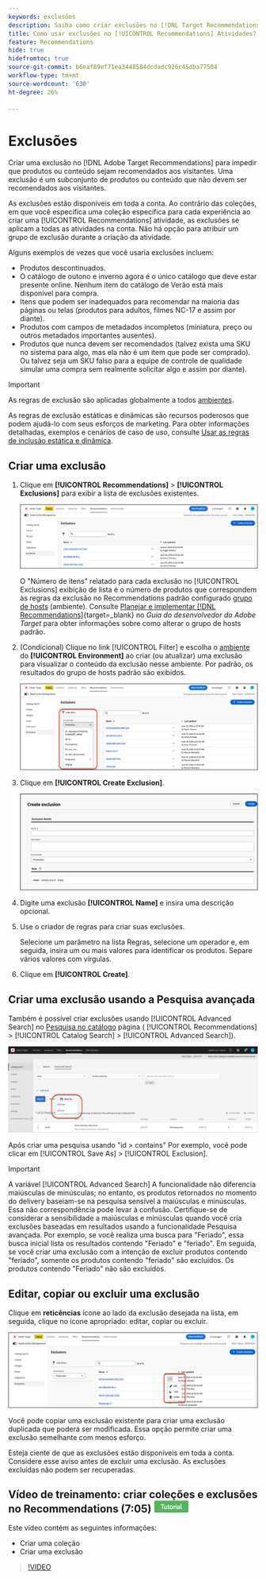 ```yaml
---
keywords: exclusões
description: Saiba como criar exclusões no [!DNL Target Recommendations] para impedir que produtos ou conteúdo sejam recomendados aos visitantes.
title: Como usar exclusões no [!UICONTROL Recommendations] Atividades?
feature: Recommendations
hide: true
hidefromtoc: true
source-git-commit: b6eaf89ef71ea3448584dcdadc926c45dba77504
workflow-type: tm+mt
source-wordcount: '630'
ht-degree: 26%

---
```


# Exclusões

Criar uma exclusão no [!DNL Adobe Target Recommendations] para impedir que produtos ou conteúdo sejam recomendados aos visitantes. Uma exclusão é um subconjunto de produtos ou conteúdo que não devem ser recomendados aos visitantes.

As exclusões estão disponíveis em toda a conta. Ao contrário das coleções, em que você especifica uma coleção específica para cada experiência ao criar uma [!UICONTROL Recommendations] atividade, as exclusões se aplicam a todas as atividades na conta. Não há opção para atribuir um grupo de exclusão durante a criação da atividade.

Alguns exemplos de vezes que você usaria exclusões incluem:

* Produtos descontinuados.
* O catálogo de outono e inverno agora é o único catálogo que deve estar presente online. Nenhum item do catálogo de Verão está mais disponível para compra.
* Itens que podem ser inadequados para recomendar na maioria das páginas ou telas (produtos para adultos, filmes NC-17 e assim por diante).
* Produtos com campos de metadados incompletos (miniatura, preço ou outros metadados importantes ausentes).
* Produtos que nunca devem ser recomendados (talvez exista uma SKU no sistema para algo, mas ela não é um item que pode ser comprado). Ou talvez seja um SKU falso para a equipe de controle de qualidade simular uma compra sem realmente solicitar algo e assim por diante).

>[!IMPORTANT]
>
>As regras de exclusão são aplicadas globalmente a todos [ambientes](/help/main/administrating-target/environments.md).
>
>As regras de exclusão estáticas e dinâmicas são recursos poderosos que podem ajudá-lo com seus esforços de marketing. Para obter informações detalhadas, exemplos e cenários de caso de uso, consulte [Usar as regras de inclusão estática e dinâmica](/help/main/c-recommendations/c-algorithms/use-dynamic-and-static-inclusion-rules.md#concept_4CB5C0FA705D4E449BD0B37B3D987F9F).

## Criar uma exclusão

1. Clique em **[!UICONTROL Recommendations]** > **[!UICONTROL Exclusions]** para exibir a lista de exclusões existentes.

   ![imagem exclusions_list](assets/exclusions-list.png)

   O &quot;Número de itens&quot; relatado para cada exclusão no [!UICONTROL Exclusions] exibição de lista é o número de produtos que correspondem às regras da exclusão no Recommendations padrão configurado [grupo de hosts](/help/main/administrating-target/hosts.md) (ambiente). Consulte [Planejar e implementar [!DNL Recommendations]](https://experienceleague.adobe.com/en/docs/target-dev/developer/recommendations){target=_blank} no *Guia do desenvolvedor do Adobe Target* para obter informações sobre como alterar o grupo de hosts padrão.

1. (Condicional) Clique no link [!UICONTROL Filter] e escolha o [ambiente](/help/main/administrating-target/environments.md) do **[!UICONTROL Environment]** ao criar (ou atualizar) uma exclusão para visualizar o conteúdo da exclusão nesse ambiente. Por padrão, os resultados do grupo de hosts padrão são exibidos.

   ![Criar exclusão](/help/main/c-recommendations/c-products/assets/choose-environment.png)

1. Clique em **[!UICONTROL Create Exclusion]**.

   ![Caixa de diálogo Criar exclusão](/help/main/c-recommendations/c-products/assets/create-exclusion.png)

1. Digite uma exclusão **[!UICONTROL Name]** e insira uma descrição opcional.

1. Use o criador de regras para criar suas exclusões.

   Selecione um parâmetro na lista Regras, selecione um operador e, em seguida, insira um ou mais valores para identificar os produtos. Separe vários valores com vírgulas.

1. Clique em **[!UICONTROL Create]**.

## Criar uma exclusão usando a Pesquisa avançada

Também é possível criar exclusões usando [!UICONTROL Advanced Search] no [Pesquisa no catálogo](/help/main/c-recommendations/c-products/catalog-search.md#save-as) página ( [!UICONTROL Recommendations] > [!UICONTROL Catalog Search] > [!UICONTROL Advanced Search]).

![Caixa de diálogo Salvar como](/help/main/c-recommendations/c-products/assets/save-as.png)

Após criar uma pesquisa usando &quot;id > contains&quot; Por exemplo, você pode clicar em [!UICONTROL Save As] > [!UICONTROL Exclusion].

>[!IMPORTANT]
>
>A variável [!UICONTROL Advanced Search] A funcionalidade não diferencia maiúsculas de minúsculas; no entanto, os produtos retornados no momento do delivery baseiam-se na pesquisa sensível a maiúsculas e minúsculas. Essa não correspondência pode levar à confusão. Certifique-se de considerar a sensibilidade a maiúsculas e minúsculas quando você cria exclusões baseadas em resultados usando a funcionalidade Pesquisa avançada. Por exemplo, se você realiza uma busca para &quot;Feriado&quot;, essa busca inicial lista os resultados contendo &quot;Feriado&quot; e &quot;feriado&quot;. Em seguida, se você criar uma exclusão com a intenção de excluir produtos contendo &quot;feriado&quot;, somente os produtos contendo &quot;feriado&quot; são excluídos. Os produtos contendo &quot;Feriado&quot; não são excluídos.

## Editar, copiar ou excluir uma exclusão

Clique em **reticências** ícone ao lado da exclusão desejada na lista, em seguida, clique no ícone apropriado: editar, copiar ou excluir.

![Opções: editar, copiar e excluir](/help/main/c-recommendations/c-products/assets/edit-copy-delete.png)

Você pode copiar uma exclusão existente para criar uma exclusão duplicada que poderá ser modificada. Essa opção permite criar uma exclusão semelhante com menos esforço.

Esteja ciente de que as exclusões estão disponíveis em toda a conta. Considere esse aviso antes de excluir uma exclusão. As exclusões excluídas não podem ser recuperadas.

## Vídeo de treinamento: criar coleções e exclusões no Recommendations (7:05) ![Selo do tutorial](/help/main/assets/tutorial.png)

Este vídeo contém as seguintes informações:

* Criar uma coleção
* Criar uma exclusão

>[!VIDEO](https://video.tv.adobe.com/v/27689)